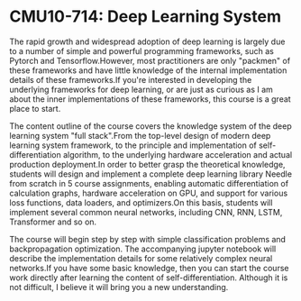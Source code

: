 # CMU10-714: Deep Learning System

The rapid growth and widespread adoption of deep learning is largely due to a number of simple and powerful programming frameworks, such as Pytorch and Tensorflow.However, most practitioners are only "packmen" of these frameworks and have little knowledge of the internal implementation details of these frameworks.If you're interested in developing the underlying frameworks for deep learning, or are just as curious as I am about the inner implementations of these frameworks, this course is a great place to start.

The content outline of the course covers the knowledge system of the deep learning system "full stack".From the top-level design of modern deep learning system framework, to the principle and implementation of self-differentiation algorithm, to the underlying hardware acceleration and actual production deployment.In order to better grasp the theoretical knowledge, students will design and implement a complete deep learning library Needle from scratch in 5 course assignments, enabling automatic differentiation of calculation graphs, hardware acceleration on GPU, and support for various loss functions, data loaders, and optimizers.On this basis, students will implement several common neural networks, including CNN, RNN, LSTM, Transformer and so on.

The course will begin step by step with simple classification problems and backpropagation optimization. The accompanying jupyter notebook will describe the implementation details for some relatively complex neural networks.If you have some basic knowledge, then you can start the course work directly after learning the content of self-differentiation. Although it is not difficult, I believe it will bring you a new understanding.
